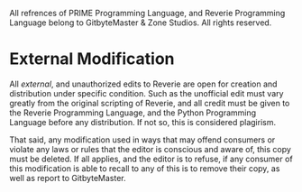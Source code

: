 All refrences of PRIME Programming Language, and Reverie Programming Language belong to GitbyteMaster & Zone Studios. All rights reserved.

# External Modification
All <i>external</i>, and unauthorized edits to Reverie are open for creation and distribution under specific condition. Such as the unofficial edit must vary greatly from the original scripting of Reverie, and all credit must be given to the Reverie Programming Language, and the Python Programming Language before any distribution. If not so, this is considered plagirism.

That said, any modification used in ways that may offend consumers or violate any laws or rules that the editor is conscious and aware of, this copy must be deleted. If all applies, and the editor is to refuse, if any consumer of this modification is able to recall to any of this is to remove their copy, as well as report to GitbyteMaster.
